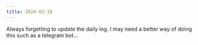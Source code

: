 ```yaml
---
title: 2024-03-19
---
```


Always forgetting to update the daily log. I may need a better way of doing this such as a telegram bot...